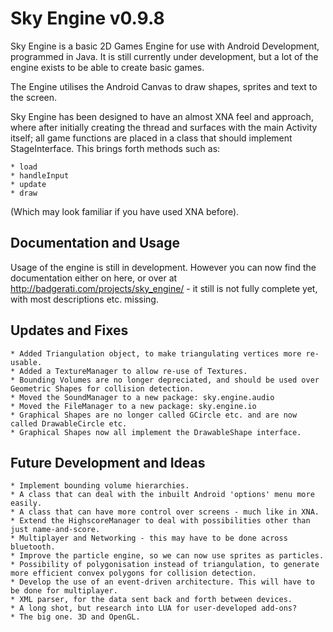 Sky Engine v0.9.8
=================

Sky Engine is a basic 2D Games Engine for use with Android Development, programmed in Java. It is still
currently under development, but a lot of the engine exists to be able to create basic games.

The Engine utilises the Android Canvas to draw shapes, sprites and text to the screen.

Sky Engine has been designed to have an almost XNA feel and approach, where after initially
creating the thread and surfaces with the main Activity itself; all game functions are
placed in a class that should implement StageInterface. This brings forth methods such as:

	* load
	* handleInput
	* update
	* draw
	
(Which may look familiar if you have used XNA before).




Documentation and Usage
-----------------------

Usage of the engine is still in development. However you can now find the documentation either on here,
or over at http://badgerati.com/projects/sky_engine/ -  it still is not fully complete yet, with most
descriptions etc. missing.




Updates and Fixes
-----------------

	* Added Triangulation object, to make triangulating vertices more re-usable.
	* Added a TextureManager to allow re-use of Textures.
	* Bounding Volumes are no longer depreciated, and should be used over Geometric Shapes for collision detection.
	* Moved the SoundManager to a new package: sky.engine.audio
	* Moved the FileManager to a new package: sky.engine.io
	* Graphical Shapes are no longer called GCircle etc. and are now called DrawableCircle etc.
	* Graphical Shapes now all implement the DrawableShape interface.




Future Development and Ideas
----------------------------

	* Implement bounding volume hierarchies.
	* A class that can deal with the inbuilt Android 'options' menu more easily.
	* A class that can have more control over screens - much like in XNA.
	* Extend the HighscoreManager to deal with possibilities other than just name-and-score.
	* Multiplayer and Networking - this may have to be done across bluetooth.
	* Improve the particle engine, so we can now use sprites as particles.
	* Possibility of polygonisation instead of triangulation, to generate more efficient convex polygons for collision detection.
	* Develop the use of an event-driven architecture. This will have to be done for multiplayer.
	* XML parser, for the data sent back and forth between devices.
	* A long shot, but research into LUA for user-developed add-ons?
	* The big one. 3D and OpenGL.